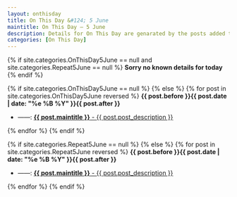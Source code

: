 ```yaml
---
layout: onthisday
title: On This Day &#124; 5 June
maintitle: On This Day — 5 June
description: Details for On This Day are genarated by the posts added to the website so the content is subject to changes/updates over time.
categories: [On This Day]
---
```


{% if site.categories.OnThisDay5June == null and site.categories.Repeat5June == null %}
<strong>Sorry no known details for today</strong>
{% endif %}

{% if site.categories.OnThisDay5June == null %}
{% else %}
{% for post in site.categories.OnThisDay5June reversed %}
<strong>{{ post.before }}{{ post.date | date: "%e %B %Y" }}{{ post.after }}</strong>
<ul>
<li> ——: <a href="{{ post.url }}"><strong>{{ post.maintitle }}</strong> - {{ post.post_description }}</a></li>
</ul>
{% endfor %}
{% endif %}

{% if site.categories.Repeat5June == null %}
{% else %}
{% for post in site.categories.Repeat5June reversed %}
<strong>{{ post.before }}{{ post.date | date: "%e %B %Y" }}{{ post.after }}</strong>
<ul>
<li> ——: <a href="{{ post.url }}"><strong>{{ post.maintitle }}</strong> - {{ post.post_description }}</a></li>
</ul>
{% endfor %}
{% endif %}
